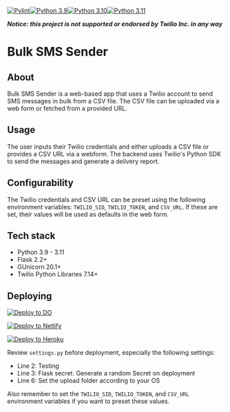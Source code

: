 [![Pylint](https://github.com/RAHB-REALTORS-Association/sms-sender/actions/workflows/pylint.yml/badge.svg?branch=master)](https://github.com/RAHB-REALTORS-Association/sms-sender/actions/workflows/pylint.yml)[![Python 3.9](https://github.com/RAHB-REALTORS-Association/sms-sender/actions/workflows/python-3.9.yml/badge.svg?branch=master)](https://github.com/RAHB-REALTORS-Association/sms-sender/actions/workflows/python-3.9.yml)[![Python 3.10](https://github.com/RAHB-REALTORS-Association/sms-sender/actions/workflows/python-3.10.yml/badge.svg?branch=master)](https://github.com/RAHB-REALTORS-Association/sms-sender/actions/workflows/python-3.10.yml)[![Python 3.11](https://github.com/RAHB-REALTORS-Association/sms-sender/actions/workflows/python-3.11.yml/badge.svg?branch=master)](https://github.com/RAHB-REALTORS-Association/sms-sender/actions/workflows/python-3.11.yml)

***Notice: this project is not supported or endorsed by Twilio Inc. in any way***

# Bulk SMS Sender

## About
Bulk SMS Sender is a web-based app that uses a Twilio account to send SMS messages in bulk from a CSV file. The CSV file can be uploaded via a web form or fetched from a provided URL. 

## Usage
The user inputs their Twilio credentials and either uploads a CSV file or provides a CSV URL via a webform. The backend uses Twilio's Python SDK to send the messages and generate a delivery report.

## Configurability
The Twilio credentials and CSV URL can be preset using the following environment variables: `TWILIO_SID`, `TWILIO_TOKEN`, and `CSV_URL`. If these are set, their values will be used as defaults in the web form. 

## Tech stack
- Python 3.9 - 3.11
- Flask 2.2+
- GUnicorn 20.1+
- Twilio Python Libraries 7.14+

## Deploying

[![Deploy to DO](https://www.deploytodo.com/do-btn-blue.svg)](https://cloud.digitalocean.com/apps/new?repo=https://github.com/RAHB-REALTORS-Association/sms-sender/tree/master)

[![Deploy to Netlify](https://www.netlify.com/img/deploy/button.svg)](https://app.netlify.com/start/deploy?repository=https://github.com/RAHB-REALTORS-Association/sms-sender/tree/master)

[![Deploy to Heroku](https://www.herokucdn.com/deploy/button.svg)](https://heroku.com/deploy?template=https://github.com/RAHB-REALTORS-Association/sms-sender/tree/master)

Review `settings.py` before deployment, especially the following settings:
- Line 2: Testing
- Line 3: Flask secret. Generate a random Secret on deployment
- Line 6: Set the upload folder according to your OS

Also remember to set the `TWILIO_SID`, `TWILIO_TOKEN`, and `CSV_URL` environment variables if you want to preset these values.
